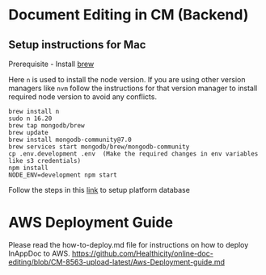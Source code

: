 # Document Editing in CM (Backend)

## Setup instructions for Mac

Prerequisite - Install [brew](https://brew.sh/)

Here `n` is used to install the node version. If you are using other version managers like `nvm` follow the instructions for that version manager to install required node version to avoid any conflicts.

```
brew install n
sudo n 16.20
brew tap mongodb/brew
brew update
brew install mongodb-community@7.0
brew services start mongodb/brew/mongodb-community
cp .env.development .env  (Make the required changes in env variables like s3 credentials)
npm install
NODE_ENV=development npm start
```
Follow the steps in this [link](https://github.com/Healthicity/compliance-manager/blob/master/docs/local_development_setup.md) to setup platform database

# AWS Deployment Guide

Please read the how-to-deploy.md file for instructions on how to deploy InAppDoc to AWS.
https://github.com/Healthicity/online-doc-editing/blob/CM-8563-upload-latest/Aws-Deployment-guide.md
